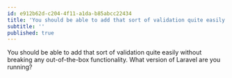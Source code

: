 ```yaml
---
id: e912b62d-c204-4f11-a1da-b85abcc22434
title: 'You should be able to add that sort of validation quite easily without breaking any out-of-the-box…'
subtitle: ''
published: true
---
```




You should be able to add that sort of validation quite easily without breaking any out-of-the-box functionality. What version of Laravel are you running?

